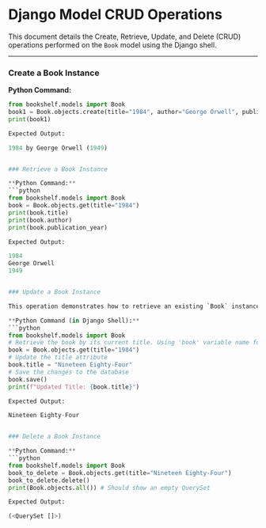# Django Model CRUD Operations

This document details the Create, Retrieve, Update, and Delete (CRUD) operations performed on the `Book` model using the Django shell.

---

### Create a Book Instance

**Python Command:**
```python
from bookshelf.models import Book
book1 = Book.objects.create(title="1984", author="George Orwell", publication_year=1949)
print(book1)

Expected Output:

1984 by George Orwell (1949)


### Retrieve a Book Instance

**Python Command:**
```python
from bookshelf.models import Book
book = Book.objects.get(title="1984")
print(book.title)
print(book.author)
print(book.publication_year)

Expected Output:

1984
George Orwell
1949


### Update a Book Instance

This operation demonstrates how to retrieve an existing `Book` instance, modify one of its attributes, and save the changes back to the database.

**Python Command (in Django Shell):**
```python
from bookshelf.models import Book
# Retrieve the book by its current title. Using 'book' variable name for consistency.
book = Book.objects.get(title="1984")
# Update the title attribute
book.title = "Nineteen Eighty-Four"
# Save the changes to the database
book.save()
print(f"Updated Title: {book.title}")

Expected Output:

Nineteen Eighty-Four


### Delete a Book Instance

**Python Command:**
```python
from bookshelf.models import Book
book_to_delete = Book.objects.get(title="Nineteen Eighty-Four")
book_to_delete.delete()
print(Book.objects.all()) # Should show an empty QuerySet

Expected Output:

(<QuerySet []>)